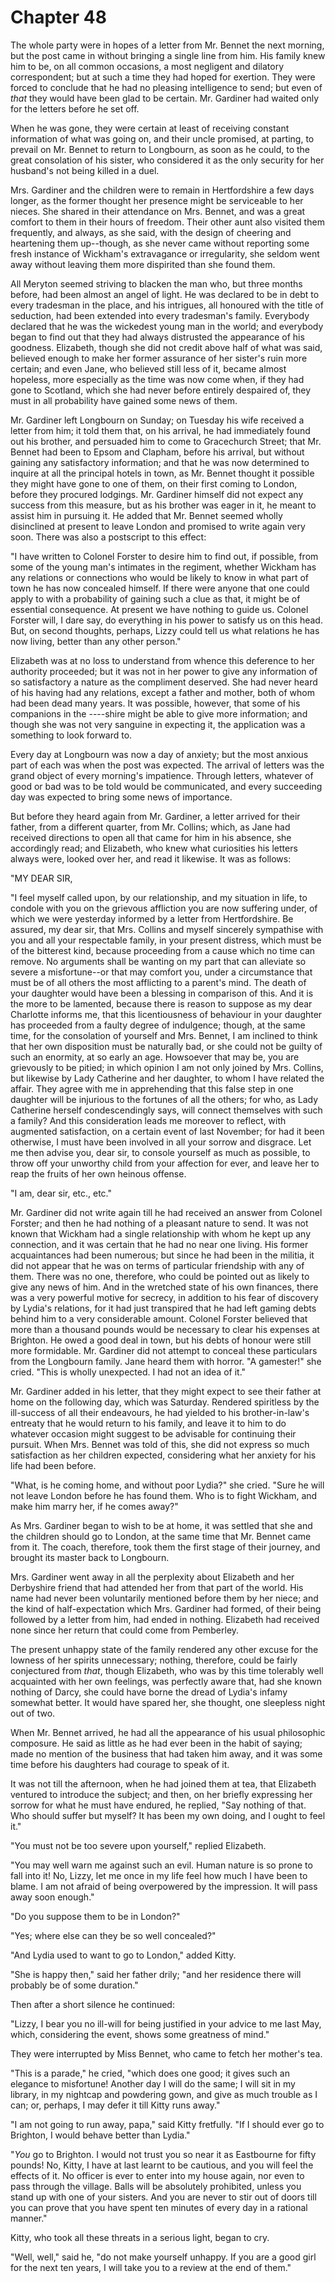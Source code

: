 Chapter 48
=============

The whole party were in hopes of a letter from Mr. Bennet the next
morning, but the post came in without bringing a single line from him.
His family knew him to be, on all common occasions, a most negligent and
dilatory correspondent; but at such a time they had hoped for exertion.
They were forced to conclude that he had no pleasing intelligence to
send; but even of _that_ they would have been glad to be certain. Mr.
Gardiner had waited only for the letters before he set off.

When he was gone, they were certain at least of receiving constant
information of what was going on, and their uncle promised, at parting,
to prevail on Mr. Bennet to return to Longbourn, as soon as he could,
to the great consolation of his sister, who considered it as the only
security for her husband's not being killed in a duel.

Mrs. Gardiner and the children were to remain in Hertfordshire a few
days longer, as the former thought her presence might be serviceable
to her nieces. She shared in their attendance on Mrs. Bennet, and was a
great comfort to them in their hours of freedom. Their other aunt also
visited them frequently, and always, as she said, with the design of
cheering and heartening them up--though, as she never came without
reporting some fresh instance of Wickham's extravagance or irregularity,
she seldom went away without leaving them more dispirited than she found
them.

All Meryton seemed striving to blacken the man who, but three months
before, had been almost an angel of light. He was declared to be in debt
to every tradesman in the place, and his intrigues, all honoured with
the title of seduction, had been extended into every tradesman's family.
Everybody declared that he was the wickedest young man in the world;
and everybody began to find out that they had always distrusted the
appearance of his goodness. Elizabeth, though she did not credit above
half of what was said, believed enough to make her former assurance of
her sister's ruin more certain; and even Jane, who believed still less
of it, became almost hopeless, more especially as the time was now come
when, if they had gone to Scotland, which she had never before entirely
despaired of, they must in all probability have gained some news of
them.

Mr. Gardiner left Longbourn on Sunday; on Tuesday his wife received a
letter from him; it told them that, on his arrival, he had immediately
found out his brother, and persuaded him to come to Gracechurch Street;
that Mr. Bennet had been to Epsom and Clapham, before his arrival,
but without gaining any satisfactory information; and that he was now
determined to inquire at all the principal hotels in town, as Mr. Bennet
thought it possible they might have gone to one of them, on their first
coming to London, before they procured lodgings. Mr. Gardiner himself
did not expect any success from this measure, but as his brother was
eager in it, he meant to assist him in pursuing it. He added that Mr.
Bennet seemed wholly disinclined at present to leave London and promised
to write again very soon. There was also a postscript to this effect:

"I have written to Colonel Forster to desire him to find out, if
possible, from some of the young man's intimates in the regiment,
whether Wickham has any relations or connections who would be likely to
know in what part of town he has now concealed himself. If there were
anyone that one could apply to with a probability of gaining such a
clue as that, it might be of essential consequence. At present we have
nothing to guide us. Colonel Forster will, I dare say, do everything in
his power to satisfy us on this head. But, on second thoughts, perhaps,
Lizzy could tell us what relations he has now living, better than any
other person."

Elizabeth was at no loss to understand from whence this deference to her
authority proceeded; but it was not in her power to give any information
of so satisfactory a nature as the compliment deserved. She had never
heard of his having had any relations, except a father and mother, both
of whom had been dead many years. It was possible, however, that some of
his companions in the ----shire might be able to give more information;
and though she was not very sanguine in expecting it, the application
was a something to look forward to.

Every day at Longbourn was now a day of anxiety; but the most anxious
part of each was when the post was expected. The arrival of letters
was the grand object of every morning's impatience. Through letters,
whatever of good or bad was to be told would be communicated, and every
succeeding day was expected to bring some news of importance.

But before they heard again from Mr. Gardiner, a letter arrived for
their father, from a different quarter, from Mr. Collins; which, as Jane
had received directions to open all that came for him in his absence,
she accordingly read; and Elizabeth, who knew what curiosities his
letters always were, looked over her, and read it likewise. It was as
follows:

"MY DEAR SIR,

"I feel myself called upon, by our relationship, and my situation
in life, to condole with you on the grievous affliction you are now
suffering under, of which we were yesterday informed by a letter from
Hertfordshire. Be assured, my dear sir, that Mrs. Collins and myself
sincerely sympathise with you and all your respectable family, in
your present distress, which must be of the bitterest kind, because
proceeding from a cause which no time can remove. No arguments shall be
wanting on my part that can alleviate so severe a misfortune--or that
may comfort you, under a circumstance that must be of all others the
most afflicting to a parent's mind. The death of your daughter would
have been a blessing in comparison of this. And it is the more to
be lamented, because there is reason to suppose as my dear Charlotte
informs me, that this licentiousness of behaviour in your daughter has
proceeded from a faulty degree of indulgence; though, at the same time,
for the consolation of yourself and Mrs. Bennet, I am inclined to think
that her own disposition must be naturally bad, or she could not be
guilty of such an enormity, at so early an age. Howsoever that may be,
you are grievously to be pitied; in which opinion I am not only joined
by Mrs. Collins, but likewise by Lady Catherine and her daughter, to
whom I have related the affair. They agree with me in apprehending that
this false step in one daughter will be injurious to the fortunes of
all the others; for who, as Lady Catherine herself condescendingly says,
will connect themselves with such a family? And this consideration leads
me moreover to reflect, with augmented satisfaction, on a certain event
of last November; for had it been otherwise, I must have been involved
in all your sorrow and disgrace. Let me then advise you, dear sir, to
console yourself as much as possible, to throw off your unworthy child
from your affection for ever, and leave her to reap the fruits of her
own heinous offense.

"I am, dear sir, etc., etc."

Mr. Gardiner did not write again till he had received an answer from
Colonel Forster; and then he had nothing of a pleasant nature to send.
It was not known that Wickham had a single relationship with whom he
kept up any connection, and it was certain that he had no near one
living. His former acquaintances had been numerous; but since he
had been in the militia, it did not appear that he was on terms of
particular friendship with any of them. There was no one, therefore,
who could be pointed out as likely to give any news of him. And in the
wretched state of his own finances, there was a very powerful motive for
secrecy, in addition to his fear of discovery by Lydia's relations, for
it had just transpired that he had left gaming debts behind him to a
very considerable amount. Colonel Forster believed that more than a
thousand pounds would be necessary to clear his expenses at Brighton.
He owed a good deal in town, but his debts of honour were still more
formidable. Mr. Gardiner did not attempt to conceal these particulars
from the Longbourn family. Jane heard them with horror. "A gamester!"
she cried. "This is wholly unexpected. I had not an idea of it."

Mr. Gardiner added in his letter, that they might expect to see their
father at home on the following day, which was Saturday. Rendered
spiritless by the ill-success of all their endeavours, he had yielded
to his brother-in-law's entreaty that he would return to his family, and
leave it to him to do whatever occasion might suggest to be advisable
for continuing their pursuit. When Mrs. Bennet was told of this, she did
not express so much satisfaction as her children expected, considering
what her anxiety for his life had been before.

"What, is he coming home, and without poor Lydia?" she cried. "Sure he
will not leave London before he has found them. Who is to fight Wickham,
and make him marry her, if he comes away?"

As Mrs. Gardiner began to wish to be at home, it was settled that she
and the children should go to London, at the same time that Mr. Bennet
came from it. The coach, therefore, took them the first stage of their
journey, and brought its master back to Longbourn.

Mrs. Gardiner went away in all the perplexity about Elizabeth and her
Derbyshire friend that had attended her from that part of the world. His
name had never been voluntarily mentioned before them by her niece; and
the kind of half-expectation which Mrs. Gardiner had formed, of their
being followed by a letter from him, had ended in nothing. Elizabeth had
received none since her return that could come from Pemberley.

The present unhappy state of the family rendered any other excuse for
the lowness of her spirits unnecessary; nothing, therefore, could be
fairly conjectured from _that_, though Elizabeth, who was by this time
tolerably well acquainted with her own feelings, was perfectly aware
that, had she known nothing of Darcy, she could have borne the dread of
Lydia's infamy somewhat better. It would have spared her, she thought,
one sleepless night out of two.

When Mr. Bennet arrived, he had all the appearance of his usual
philosophic composure. He said as little as he had ever been in the
habit of saying; made no mention of the business that had taken him
away, and it was some time before his daughters had courage to speak of
it.

It was not till the afternoon, when he had joined them at tea, that
Elizabeth ventured to introduce the subject; and then, on her briefly
expressing her sorrow for what he must have endured, he replied, "Say
nothing of that. Who should suffer but myself? It has been my own doing,
and I ought to feel it."

"You must not be too severe upon yourself," replied Elizabeth.

"You may well warn me against such an evil. Human nature is so prone
to fall into it! No, Lizzy, let me once in my life feel how much I have
been to blame. I am not afraid of being overpowered by the impression.
It will pass away soon enough."

"Do you suppose them to be in London?"

"Yes; where else can they be so well concealed?"

"And Lydia used to want to go to London," added Kitty.

"She is happy then," said her father drily; "and her residence there
will probably be of some duration."

Then after a short silence he continued:

"Lizzy, I bear you no ill-will for being justified in your advice to me
last May, which, considering the event, shows some greatness of mind."

They were interrupted by Miss Bennet, who came to fetch her mother's
tea.

"This is a parade," he cried, "which does one good; it gives such an
elegance to misfortune! Another day I will do the same; I will sit in my
library, in my nightcap and powdering gown, and give as much trouble as
I can; or, perhaps, I may defer it till Kitty runs away."

"I am not going to run away, papa," said Kitty fretfully. "If I should
ever go to Brighton, I would behave better than Lydia."

"_You_ go to Brighton. I would not trust you so near it as Eastbourne
for fifty pounds! No, Kitty, I have at last learnt to be cautious, and
you will feel the effects of it. No officer is ever to enter into
my house again, nor even to pass through the village. Balls will be
absolutely prohibited, unless you stand up with one of your sisters.
And you are never to stir out of doors till you can prove that you have
spent ten minutes of every day in a rational manner."

Kitty, who took all these threats in a serious light, began to cry.

"Well, well," said he, "do not make yourself unhappy. If you are a good
girl for the next ten years, I will take you to a review at the end of
them."